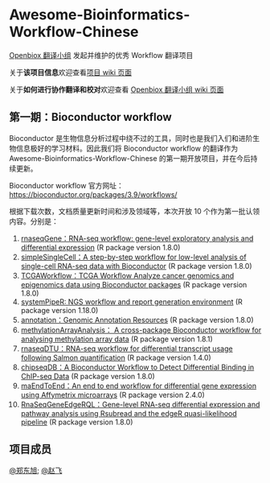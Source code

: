 # Awesome-Bioinformatics-Workflow-Chinese

[Openbiox 翻译小组](https://github.com/openbiox/openbiox-Translation) 发起并维护的优秀 Workflow 翻译项目

关于**该项目信息**欢迎查看[项目 wiki 页面](https://github.com/openbiox/Awesome-Bioinformatics-Workflow-Chinese/wiki)

关于**如何进行协作翻译和校对**欢迎查看 [Openbiox 翻译小组 wiki 页面](https://github.com/openbiox/openbiox-Translation/wiki)

## 第一期：Bioconductor workflow

Bioconductor 是生物信息分析过程中绕不过的工具，同时也是我们入们和进阶生物信息极好的学习材料。因此我们将 Bioconductor workflow 的翻译作为 Awesome-Bioinformatics-Workflow-Chinese 的第一期开放项目，并在今后持续更新。

Bioconductor workflow 官方网址：https://bioconductor.org/packages/3.9/workflows/

根据下载次数，文档质量更新时间和涉及领域等，本次开放 10 个作为第一批认领内容。分别是：

1. [rnaseqGene：RNA-seq workflow: gene-level exploratory analysis and differential expression](https://bioconductor.org/packages/rnaseqGene/) (R package version 1.8.0)
2. [simpleSingleCell：A step-by-step workflow for low-level analysis of single-cell RNA-seq data with Bioconductor](https://www.bioconductor.org/help/workflows/simpleSingleCell/) (R package version 1.8.0)
3. [TCGAWorkflow：TCGA Workflow Analyze cancer genomics and epigenomics data using Bioconductor packages](https://www.bioconductor.org/packages/TCGAWorkflow/) (R package version 1.8.0)
4. [systemPipeR: NGS workflow and report generation environment](https://www.bioconductor.org/packages/systemPipeR/) (R package version 1.18.0)
5. [annotation：Genomic Annotation Resources](https://www.bioconductor.org/packages/annotation/) (R package version 1.8.0)
6. [methylationArrayAnalysis： A cross-package Bioconductor workflow for analysing methylation array data](https://www.bioconductor.org/packages/methylationArrayAnalysis) (R package version 1.8.1)
7. [rnaseqDTU：RNA-seq workflow for differential transcript usage following Salmon quantification](https://bioconductor.org/packages/rnaseqDTU/) (R package version 1.4.0)
8. [chipseqDB：A Bioconductor Workflow to Detect Differential Binding in ChIP-seq Data](https://www.bioconductor.org/packages/chipseqDB/) (R package version 1.8.0)
9. [maEndToEnd：An end to end workflow for differential gene expression using Affymetrix microarrays](https://www.bioconductor.org/packages/maEndToEnd/) (R package version 2.4.0)
10. [RnaSeqGeneEdgeRQL：Gene-level RNA-seq differential expression and pathway analysis using Rsubread and the edgeR quasi-likelihood pipeline](https://www.bioconductor.org/packages/RnaSeqGeneEdgeRQL/) (R package version 1.8.0)

## 项目成员

[@郑东旭](https://github.com/dongxuzheng); [@赵飞](https://github.com/fei0810)

